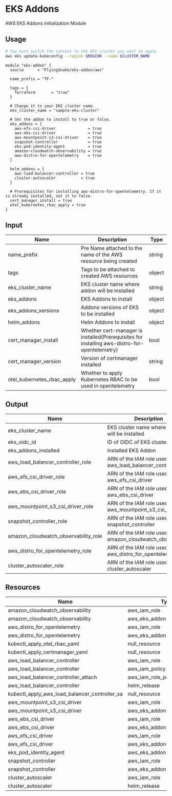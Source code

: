 # EKS Addons

AWS EKS Addons Initialization Module

## Usage

```sh
# You must switch the context to the EKS cluster you want to apply.
aws eks update-kubeconfig --region $REGION --name $CLUSTER_NAME
```

```hcl
module "eks-addon" {
  source      = "FlyingSnake/eks-addon/aws"

  name_prefix = "TF-"

  tags = {
    Terraform       = "true"
  }

  # Change it to your EKS cluster name.
  eks_cluster_name = "sample-eks-cluster"

  # Set the addon to install to true or false.
  eks_addons = {
    aws-efs-csi-driver              = true
    aws-ebs-csi-driver              = true
    aws-mountpoint-s3-csi-driver    = true
    snapshot-controller             = true
    eks-pod-identity-agent          = true
    amazon-cloudwatch-observability = true
    aws-distro-for-opentelemetry    = true
  }

  helm_addons = {
    aws-load-balancer-controller = true
    cluster-autoscaler           = true
  }

  # Prerequisites for installing aws-distro-for-opentelemetry. If it is already installed, set it to false.
  cert_manager_install = true
  otel_kubernetes_rbac_apply = true
}
```

## Input

| Name                       | Description                                                                                  | Type   |
| -------------------------- | -------------------------------------------------------------------------------------------- | ------ |
| name_prefix                | Pre Name attached to the name of the AWS resource being created                              | string |
| tags                       | Tags to be attached to created AWS resources                                                 | object |
| eks_cluster_name           | EKS cluster name where addon will be installed                                               | string |
| eks_addons                 | EKS Addons to install                                                                        | object |
| eks_addons_versions        | Addons versions of EKS to be installed                                                       | object |
| helm_addons                | Helm Addons to install                                                                       | object |
| cert_manager_install       | Whether cert-manager is installed(Prerequisites for installing aws-distro-for-opentelemetry) | bool   |
| cert_manager_version       | Version of certmanager installed                                                             | string |
| otel_kubernetes_rbac_apply | Whether to apply Kubernetes RBAC to be used in opentelemetry                                 | bool   |

## Output

| Name                                 | Description                                                 | Type         |
| ------------------------------------ | ----------------------------------------------------------- | ------------ |
| eks_cluster_name                     | EKS cluster name where addon will be installed              | string       |
| eks_oidc_id                          | ID of OIDC of EKS cluster                                   | string       |
| eks_addons_installed                 | Installed EKS Addon                                         | list(string) |
| aws_load_balancer_controller_role    | ARN of the IAM role used by aws_load_balancer_controller    | string       |
| aws_efs_csi_driver_role              | ARN of the IAM role used by aws_efs_csi_driver              | string       |
| aws_ebs_csi_driver_role              | ARN of the IAM role used by aws_ebs_csi_driver              | string       |
| aws_mountpoint_s3_csi_driver_role    | ARN of the IAM role used by aws_mountpoint_s3_csi_driver    | string       |
| snapshot_controller_role             | ARN of the IAM role used by snapshot_controller             | string       |
| amazon_cloudwatch_observability_role | ARN of the IAM role used by amazon_cloudwatch_observability | string       |
| aws_distro_for_opentelemetry_role    | ARN of the IAM role used by aws_distro_for_opentelemetry    | string       |
| cluster_autoscaler_role              | ARN of the IAM role used by cluster_autoscaler              | string       |

## Resources

| Name                                          | Type                           |
| --------------------------------------------- | ------------------------------ |
| amazon_cloudwatch_observability               | aws_iam_role                   |
| amazon_cloudwatch_observability               | aws_eks_addon                  |
| aws_distro_for_opentelemetry                  | aws_iam_role                   |
| aws_distro_for_opentelemetry                  | aws_eks_addon                  |
| kubectl_apply_otel_rbac_yaml                  | null_resource                  |
| kubectl_apply_certmanager_yaml                | null_resource                  |
| aws_load_balancer_controller                  | aws_iam_role                   |
| aws_load_balancer_controller                  | aws_iam_policy                 |
| aws_load_balancer_controller_attach           | aws_iam_role_policy_attachment |
| aws_load_balancer_controller                  | helm_release                   |
| kubectl_apply_aws_load_balancer_controller_sa | null_resource                  |
| aws_mountpoint_s3_csi_driver                  | aws_iam_role                   |
| aws_mountpoint_s3_csi_driver                  | aws_eks_addon                  |
| aws_ebs_csi_driver                            | aws_iam_role                   |
| aws_ebs_csi_driver                            | aws_eks_addon                  |
| aws_efs_csi_driver                            | aws_iam_role                   |
| aws_efs_csi_driver                            | aws_eks_addon                  |
| eks_pod_identity_agent                        | aws_eks_addon                  |
| snapshot_controller                           | aws_iam_role                   |
| snapshot_controller                           | aws_eks_addon                  |
| cluster_autoscaler                            | aws_iam_role                   |
| cluster_autoscaler                            | helm_release                   |
